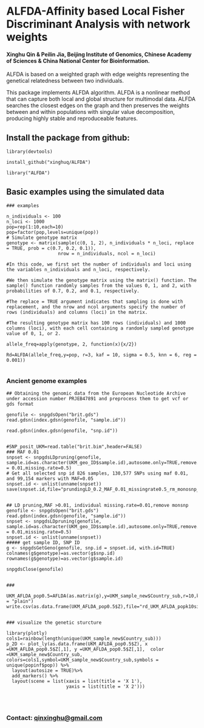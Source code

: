 
# ALFDA-Affinity based Local Fisher Discriminant Analysis with network weights


#### Xinghu Qin & Peilin Jia, Beijing Institute of Genomics, Chinese Academy of Sciences & China National Center for Bioinformation.


ALFDA is based on a weighted graph with edge weights representing the genetical relatedness between two individuals. 

This package implements ALFDA algorithm. ALFDA is a nonlinear method that can capture both local and global structure for multimodal data. ALFDA searches the closest edges on the graph and then preserves the weights between and within populations with singular value decomposition, producing highly stable and reproduceable features.   

## Install the package from github:

```{R}
library(devtools)

install_github("xinghuq/ALFDA")

library("ALFDA")
```

## Basic examples using the simulated data


```{r}
### examples 

n_individuals <- 100
n_loci <- 1000
pop=rep(1:10,each=10)
pop=factor(pop,levels=unique(pop))
# Simulate genotype matrix
genotype <- matrix(sample(c(0, 1, 2), n_individuals * n_loci, replace = TRUE, prob = c(0.7, 0.2, 0.1)),
                   nrow = n_individuals, ncol = n_loci)

#In this code, we first set the number of individuals and loci using the variables n_individuals and n_loci, respectively.

#We then simulate the genotype matrix using the matrix() function. The sample() function randomly samples from the values 0, 1, and 2, with probabilities of 0.7, 0.2, and 0.1, respectively.

#The replace = TRUE argument indicates that sampling is done with replacement, and the nrow and ncol arguments specify the number of rows (individuals) and columns (loci) in the matrix.

#The resulting genotype matrix has 100 rows (individuals) and 1000 columns (loci), with each cell containing a randomly sampled genotype value of 0, 1, or 2.

allele_freq=apply(genotype, 2, function(x){x/2})

Rd=ALFDA(allele_freq,y=pop, r=3, kaf = 10, sigma = 0.5, knn = 6, reg = 0.001))


```

### Ancient genome examples

```{R}
## Obtaining the genomic data from the European Nucleotide Archive under accession number PRJEB47891 and preprocess them to get vcf or gds format

genofile <- snpgdsOpen("brit.gds")
read.gdsn(index.gdsn(genofile, "sample.id"))

read.gdsn(index.gdsn(genofile, "snp.id"))


#SNP_posit_UKM=read.table("brit.bim",header=FALSE)
### MAF 0.01
snpset <- snpgdsLDpruning(genofile, sample.id=as.character(UKM_geo_ID$sample.id),autosome.only=TRUE,remove.monosnp=TRUE,ld.threshold=0.2,maf = 0.01,missing.rate=0.5)
# Get all selected snp id 826 samples, 130,577 SNPs using maf 0.01, and 99,154 markers with MAF=0.05
snpset.id <- unlist(unname(snpset))
save(snpset.id,file="prundingLD_0.2_MAF_0.01_missingrate0.5_rm_monosnp_snpID.RData")


## LD pruning,MAF >0.01, individual missing.rate=0.01,remove monsnp
genofile <- snpgdsOpen("brit.gds")
read.gdsn(index.gdsn(genofile, "sample.id"))
snpset <- snpgdsLDpruning(genofile, sample.id=as.character(UKM_geo_ID$sample.id),autosome.only=TRUE,remove.monosnp=TRUE,ld.threshold=0.2,maf = 0.01,missing.rate=0.5)
snpset.id <- unlist(unname(snpset))
##### get sample ID, SNP ID
g <- snpgdsGetGeno(genofile, snp.id = snpset.id, with.id=TRUE)
colnames(g$genotype)=as.vector(g$snp.id)
rownames(g$genotype)=as.vector(g$sample.id)

snpgdsClose(genofile)


###

UKM_AFLDA_pop0.5=AFLDA(as.matrix(g),y=UKM_sample_new$Country_sub,r=10,kaf=10,knn=2,metric = "plain")
write.csv(as.data.frame(UKM_AFLDA_pop0.5$Z),file="rd_UKM_AFLDA_popk10sigam0.5.csv")


### visualize the genetic sturcture

library(plotly)
cols1=rainbow(length(unique(UKM_sample_new$Country_sub)))
p_2D <- plot_ly(as.data.frame(UKM_AFLDA_pop0.5$Z), x =UKM_AFLDA_pop0.5$Z[,1], y =UKM_AFLDA_pop0.5$Z[,1],  color =UKM_sample_new$Country_sub, colors=cols1,symbol=UKM_sample_new$Country_sub,symbols = unique(popinf$pop)) %>% 
  layout(autosize = TRUE)%>%
  add_markers() %>%
  layout(scene = list(xaxis = list(title = 'X 1'),
                      yaxis = list(title = 'X 2')))




```
### Contact: qinxinghu@gmail.com
 

